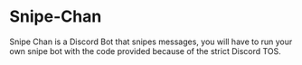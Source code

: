 # Snipe-Chan
Snipe Chan is a Discord Bot that snipes messages, you will have to run your own snipe bot with the code provided because of the strict Discord TOS.
